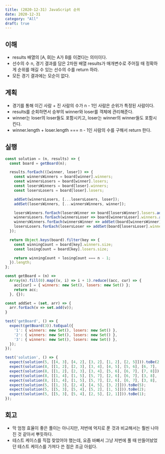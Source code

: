 ```yaml
---
title: (2020-12-31) JavaScript 순위
date: 2020-12-31
category: "All"
draft: true
---
```


## 이해

- results 배열의 [A, B]는 A가 B를 이겼다는 의미이다.
- 선수의 수 n, 경기 결과를 담은 2차원 배열 results가 매개변수로 주어질 때 정확하게 순위를 매길 수 있는 선수의 수를 return 하라.
- 모든 경기 결과에는 모순이 없다.

## 계획

- 경기를 통해 이긴 사람 + 진 사람의 수가 n - 1인 사람은 순위가 특정된 사람이다.
- results를 순회하면서 승부의 winner와 loser를 객체에 관리해준다.
- winner는 loser의 loser들도 포함시키고, loser는 winner의 winner들도 포함시킨다.
- winner.length + loser.length === n - 1인 사람의 수를 구해서 return 한다.

## 실행

```js
const solution = (n, results) => {
  const board = getBoard(n);

  results.forEach(([winner, loser]) => {
    const winnersWinners = board[winner].winners;
    const winnersLosers = board[winner].losers;
    const losersWinners = board[loser].winners;
    const losersLosers = board[loser].losers;

    addSet(winnersLosers, [...losersLosers, loser]);
    addSet(losersWinners, [...winnersWinners, winner]);

    losersWinners.forEach(losersWinner => board[losersWinner].losers.add(loser));
    winnersLosers.forEach(winnersLoser => board[winnersLoser].winners.add(winner));
    winnersWinners.forEach(winnersWinner => addSet(board[winnersWinner].losers, losersLosers));
    losersLosers.forEach(losersLoser => addSet(board[losersLoser].winners, winnersWinners));
  });

  return Object.keys(board).filter(key => {
    const winningCount = board[key].winners.size;
    const losingCount = board[key].losers.size;

    return winningCount + losingCount === n - 1;
  }).length;
};

const getBoard = (n) =>
  Array(n).fill(0).map((v, i) => i + 1).reduce((acc, cur) => {
    acc[cur] = { winners: new Set(), losers: new Set() };
    return acc;
  }, {});

const addSet = (set, arr) => {
  arr.forEach(v => set.add(v));
}

test('getBoard', () => {
  expect(getBoard(3)).toEqual({
    '1': { winners: new Set(), losers: new Set() },
    '2': { winners: new Set(), losers: new Set() },
    '3': { winners: new Set(), losers: new Set() },
  });
});

test('solution', () => {
  expect(solution(5, [[4, 3], [4, 2], [3, 2], [1, 2], [2, 5]])).toBe(2);
  expect(solution(8, [[1, 2], [2, 3], [3, 4], [4, 5], [5, 6], [6, 7], [7, 8]])).toBe(8);
  expect(solution(8, [[1, 2], [2, 3], [3, 4], [5, 6], [6, 7], [7, 8]])).toBe(0);
  expect(solution(8, [[1, 4], [1, 5], [5, 7], [2, 6], [6, 7], [3, 8], [7, 8]])).toBe(0);
  expect(solution(8, [[1, 4], [1, 5], [5, 7], [2, 6], [6, 7], [3, 8], [7, 8], [4, 3]])).toBe(1);
  expect(solution(5, [[1, 3], [2, 4], [4, 5], [3, 2]])).toBe(5);
  expect(solution(5, [[5, 3], [5, 4], [5, 2], [1, 5]])).toBe(2);
  expect(solution(5, [[5, 3], [5, 4], [2, 5], [2, 1]])).toBe(1);
});
```

## 회고

- 막 엄청 효율이 좋은 풀이는 아니지만, 저번에 억지로 푼 것과 비교해서는 훨씬 나아진 것 같아서 뿌듯하다.
- 테스트 케이스를 직접 찾았어야 했는데, 요즘 바빠서 그냥 저번에 풀 때 만들어놨었던 테스트 케이스를 가져다 쓴 점은 조금 아쉽다.
